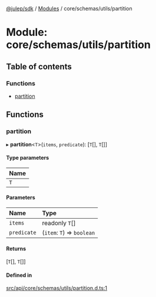 [@julep/sdk](../README.md) / [Modules](../modules.md) / core/schemas/utils/partition

# Module: core/schemas/utils/partition

## Table of contents

### Functions

- [partition](core_schemas_utils_partition.md#partition)

## Functions

### partition

▸ **partition**\<`T`\>(`items`, `predicate`): [`T`[], `T`[]]

#### Type parameters

| Name |
| :------ |
| `T` |

#### Parameters

| Name | Type |
| :------ | :------ |
| `items` | readonly `T`[] |
| `predicate` | (`item`: `T`) => `boolean` |

#### Returns

[`T`[], `T`[]]

#### Defined in

[src/api/core/schemas/utils/partition.d.ts:1](https://github.com/julep-ai/samantha-monorepo/blob/9aefd53/sdks/js/src/api/core/schemas/utils/partition.d.ts#L1)
